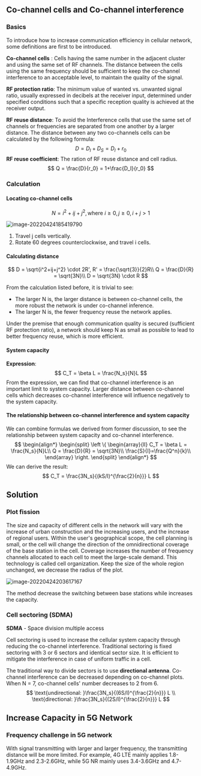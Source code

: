 ## Co-channel cells and Co-channel interference

### Basics

To introduce how to increase communication efficiency in cellular network, some definitions are first to be introduced. 

**Co-channel cells** : Cells having the same number in the adjacent cluster and using the same set of RF channels. The distance between the cells using the same frequency should be sufficient to keep the co-channel interference to an acceptable level, to maintain the quality of the signal.

**RF protection ratio**: The minimum value of wanted vs. unwanted signal ratio, usually expressed in decibels at the receiver input, determined under specified conditions such that a specific reception quality is achieved at the receiver output.

**RF reuse distance**: To avoid the Interference cells that use the same set of channels or frequencies are separated from one another by a larger distance. The distance between any two co-channels cells can be calculated by the following formula:
$$
D=D_I + D_S = D_I +r_0
$$
**RF reuse coefficient**: The ration of RF reuse distance and cell radius.
$$
Q = \frac{D}{r_0} = 1+\frac{D_I}{r_0}
$$

### Calculation

#### **Locating co-channel cells**

$$
N = i^2 + ij + j^2, \text{where } i \ge 0, j \ge 0, i+j \gt 1
$$

![image-20220424185419790](C:\Users\rywsh\AppData\Roaming\Typora\typora-user-images\image-20220424185419790.png)

1. Travel j cells vertically.
2. Rotate 60 degrees counterclockwise, and travel i cells.

#### Calculating distance

$$
D = \sqrt{i^2+ij+j^2}  \cdot  2R', R' = \frac{\sqrt{3}}{2}R\\
Q = \frac{D}{R} = \sqrt{3N}\\
D = \sqrt{3N} \cdot R
$$

From the calculation listed before, it is trivial to see:

- The larger N is, the larger distance is between co-channel cells, the more robust the network is under co-channel inference.
- The larger N is, the fewer frequency reuse the network applies.

Under the premise that enough communication quality is secured (sufficient RF protection ratio), a network should keep N as small as possible to lead to better frequency reuse, which is more efficient.

 #### System capacity

**Expression**:
$$
C_T = \beta L = \frac{N_s}{N}L
$$
From the expression, we can find that co-channel interference is an important limit to system capacity. Larger distance between co-channel cells which decreases co-channel interference will influence negatively to the system capacity.

#### The relationship between co-channel interference and system capacity

We can combine formulas we derived from former discussion, to see the relationship between system capacity and co-channel interference.
$$
\begin{align*}
\begin{split}
\left \{
\begin{array}{ll}
    C_T = \beta L = \frac{N_s}{N}L\\
    Q = \frac{D}{R} = \sqrt{3N}\\
    \frac{S}{I}=\frac{Q^n}{k}\\
\end{array}
\right.
\end{split}
\end{align*}
$$
We can derive the result:
$$
C_T = \frac{3N_s}{(kS/I)^{\frac{2}{n}}} L
$$

## Solution

### Plot fission

The size and capacity of different cells in the network will vary with the increase of urban construction and the increasing users, and the increase of regional users. Within the user's geographical scope, the cell planning is small, or the cell will change the direction of the omnidirectional coverage of the base station in the cell. Coverage increases the number of frequency channels allocated to each cell to meet the large-scale demand. This technology is called cell organization. Keep the size of the whole region unchanged, we decrease the radius of the plot.

![image-20220424203617167](C:\Users\rywsh\AppData\Roaming\Typora\typora-user-images\image-20220424203617167.png)

The method decrease the switching between base stations while increases the capacity.

### Cell sectoring (SDMA)

**SDMA** - Space division multiple access

Cell sectoring is used to increase the cellular system capacity through reducing the co-channel interference. Traditional sectoring is fixed sectoring with 3 or 6 sectors and identical sector size. It is efficient to mitigate the interference in case of uniform traffic in a cell. 

The traditional way to divide sectors is to use **directional antenna**. Co-channel interference can be decreased depending on co-channel plots. When N = 7, co-channel cells' number decreases to 2 from 6.
$$
\text{undirectional: }\frac{3N_s}{(6S/I)^{\frac{2}{n}}} L \\
\text{directional: }\frac{3N_s}{(2S/I)^{\frac{2}{n}}} L
$$

## Increase Capacity in 5G Network 

### Frequency challenge in 5G network

With signal transmitting with larger and larger frequency, the transmitting distance will be more limited. For example, 4G LTE mainly applies 1.8-1.9GHz and 2.3-2.6GHz, while 5G NR mainly uses 3.4-3.6GHz and 4.7-4.9GHz.
